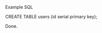 Example SQL

<spawn-execute-sql description="create_users_table">
CREATE TABLE users (id serial primary key);
</spawn-execute-sql>

Done.
